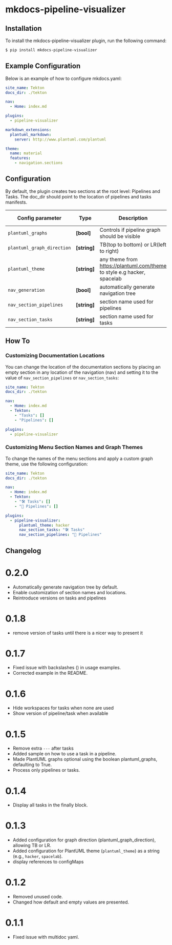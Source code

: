 # mkdocs-pipeline-visualizer

## Installation

To install the mkdocs-pipeline-visualizer plugin, run the following command:

```bash
$ pip install mkdocs-pipeline-visualizer
```

## Example Configuration

Below is an example of how to configure mkdocs.yaml:

```yaml
site_name: Tekton
docs_dir: ./tekton

nav:
  - Home: index.md

plugins:
  - pipeline-visualizer

markdown_extensions:
  plantuml_markdown:
    server: http://www.plantuml.com/plantuml

theme:
  name: material
  features:
    - navigation.sections
```

## Configuration

By default, the plugin creates two sections at the root level: Pipelines and Tasks. The doc_dir should point to the location of pipelines and tasks manifests.

| Config parameter | Type | Description | Default | Implemented in |
| ---------------- | ---- | ----------- | ------- | -------------- |
| `plantuml_graphs`| **[bool]** | Controls if pipeline graph should be visible | `True` | 0.1.5 |
| `plantuml_graph_direction` | **[string]** | TB(top to bottom) or LR(left to right) | `TB` | 0.1.3 |
| `plantuml_theme` | **[string]** | any theme from https://plantuml.com/theme to style e.g hacker, spacelab | `_none_` | 0.1.3 |
| `nav_generation` | **[bool]** | automatically generate navigation tree | `True` | 0.2.0 |
| `nav_section_pipelines` | **[string]** | section name used for pipelines | `Pipelines` | 0.2.0 |
| `nav_section_tasks` | **[string]** | section name used for tasks | `Tasks` | 0.2.0 |

## How To

### Customizing Documentation Locations

You can change the location of the documentation sections by placing an empty section in any location of the navigation (nav) and setting it to the value of `nav_section_pipelines` or `nav_section_tasks`:

```yaml
site_name: Tekton
docs_dir: ./tekton

nav:
  - Home: index.md
  - Tekton:
    - "Tasks": []
    - "Pipelines": []

plugins:
  - pipeline-visualizer
```

### Customizing Menu Section Names and Graph Themes

To change the names of the menu sections and apply a custom graph theme, use the following configuration:

```yaml
site_name: Tekton
docs_dir: ./tekton

nav:
  - Home: index.md  
  - Tekton:
    - "🛠️ Tasks": []
    - "🚀 Pipelines": []

plugins:
  - pipeline-visualizer:
      plantuml_theme: hacker
      nav_section_tasks: "🛠️ Tasks"
      nav_section_pipelines: "🚀 Pipelines"
```

## Changelog

# 0.2.0
* Automatically generate navigation tree by default.
* Enable customization of section names and locations.
* Reintroduce versions on tasks and pipelines

# 0.1.8
* remove version of tasks until there is a nicer way to present it

# 0.1.7
* Fixed issue with backslashes (\) in usage examples.
* Corrected example in the README.

# 0.1.6
* Hide workspaces for tasks when none are used
* Show version of pipeline/task when available 

# 0.1.5
* Remove extra `---` after tasks
* Added sample on how to use a task in a pipeline.
* Made PlantUML graphs optional using the boolean plantuml_graphs, defaulting to True.
* Process only pipelines or tasks.

# 0.1.4
* Display all tasks in the finally block.

# 0.1.3
* Added configuration for graph direction (plantuml_graph_direction), allowing TB or LR.
* Added configuration for PlantUML theme (`plantuml_theme`) as a string (e.g., `hacker`, `spacelab`).
* display references to configMaps

# 0.1.2
* Removed unused code.
* Changed how default and empty values are presented.

# 0.1.1
* Fixed issue with multidoc yaml.
